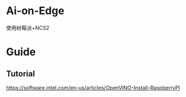 # Ai-on-Edge
使用树莓派+NCS2

# Guide
## Tutorial
https://software.intel.com/en-us/articles/OpenVINO-Install-RaspberryPI